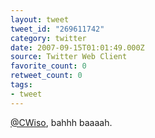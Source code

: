 ```yaml
---
layout: tweet
tweet_id: "269611742"
category: twitter
date: 2007-09-15T01:01:49.000Z
source: Twitter Web Client
favorite_count: 0
retweet_count: 0
tags:
- tweet
---
```


[@CWiso](https://twitter.com/@CWiso), bahhh baaaah.
